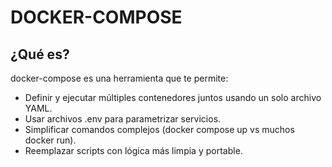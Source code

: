 # DOCKER-COMPOSE

## ¿Qué es?
docker-compose es una herramienta que te permite:
- Definir y ejecutar múltiples contenedores juntos usando un solo archivo YAML.
- Usar archivos .env para parametrizar servicios.
- Simplificar comandos complejos (docker compose up vs muchos docker run).
- Reemplazar scripts con lógica más limpia y portable.